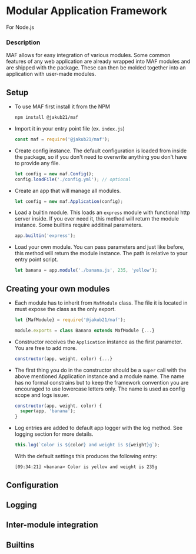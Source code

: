 # Modular Application Framework
For Node.js

### Description
MAF allows for easy integration of various modules. Some common features of any web application are already wrapped into MAF modules and are shipped with the package. These can then be molded together into an application with user-made modules.

## Setup
- To use MAF first install it from the NPM
  ```bash
  npm install @jakub21/maf
  ```
- Import it in your entry point file (ex. `index.js`)
  ```javascript
  const maf = require('@jakub21/maf');
  ```
- Create config instance. The default configuration is loaded from inside the package, so if you don't need to overwrite anything you don't have to provide any file.
  ```javascript
  let config = new maf.Config();
  config.loadFile('./config.yml'); // optional
  ```
- Create an app that will manage all modules.
  ```javascript
  let config = new maf.Application(config);
  ```
- Load a builtin module. This loads an `express` module with functional http server inside. If you ever need it, this method will return the module instance. Some builtins require additinal parameters.
  ```javascript
  app.builtin('express');
  ```
- Load your own module. You can pass parameters and just like before, this method will return the module instance. The path is relative to your entry point script.
  ```javascript
  let banana = app.module('./banana.js', 235, 'yellow');
  ```

## Creating your own modules
- Each module has to inherit from `MafModule` class. The file it is located in must expose the class as the only export.
  ```javascript
  let {MafModule} = require('@jakub21/maf');

  module.exports = class Banana extends MafModule {...}
  ```
- Constructor receives the `Application` instance as the first parameter. You are free to add more.
  ```javascript
  constructor(app, weight, color) {...}
  ```
- The first thing you do in the constructor should be a `super` call with the above mentioned Application instance and a module name. The name has no formal constrains but to keep the framework convention you are encouraged to use lowercase letters only. The name is used as config scope and logs issuer.
  ```javascript
  constructor(app, weight, color) {
    super(app, 'banana');
  }
  ```
- Log entries are added to default app logger with the log method. See logging section for more details.
  ```javascript
  this.log(`Color is ${color} and weight is ${weight}g`);
  ```
  With the default settings this produces the following entry:
  ```
  [09:34:21] <banana> Color is yellow and weight is 235g
  ```

## Configuration

## Logging

## Inter-module integration

## Builtins
